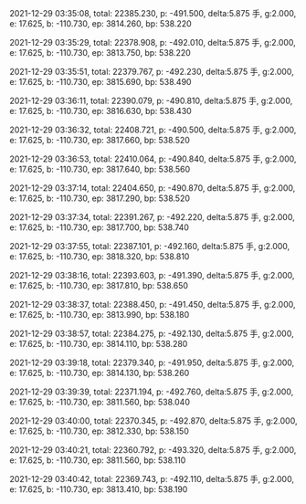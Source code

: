 2021-12-29 03:35:08, total: 22385.230, p: -491.500, delta:5.875 手, g:2.000, e: 17.625, b: -110.730, ep: 3814.260, bp: 538.220

2021-12-29 03:35:29, total: 22378.908, p: -492.010, delta:5.875 手, g:2.000, e: 17.625, b: -110.730, ep: 3813.750, bp: 538.220

2021-12-29 03:35:51, total: 22379.767, p: -492.230, delta:5.875 手, g:2.000, e: 17.625, b: -110.730, ep: 3815.690, bp: 538.490

2021-12-29 03:36:11, total: 22390.079, p: -490.810, delta:5.875 手, g:2.000, e: 17.625, b: -110.730, ep: 3816.630, bp: 538.430

2021-12-29 03:36:32, total: 22408.721, p: -490.500, delta:5.875 手, g:2.000, e: 17.625, b: -110.730, ep: 3817.660, bp: 538.520

2021-12-29 03:36:53, total: 22410.064, p: -490.840, delta:5.875 手, g:2.000, e: 17.625, b: -110.730, ep: 3817.640, bp: 538.560

2021-12-29 03:37:14, total: 22404.650, p: -490.870, delta:5.875 手, g:2.000, e: 17.625, b: -110.730, ep: 3817.290, bp: 538.520

2021-12-29 03:37:34, total: 22391.267, p: -492.220, delta:5.875 手, g:2.000, e: 17.625, b: -110.730, ep: 3817.700, bp: 538.740

2021-12-29 03:37:55, total: 22387.101, p: -492.160, delta:5.875 手, g:2.000, e: 17.625, b: -110.730, ep: 3818.320, bp: 538.810

2021-12-29 03:38:16, total: 22393.603, p: -491.390, delta:5.875 手, g:2.000, e: 17.625, b: -110.730, ep: 3817.810, bp: 538.650

2021-12-29 03:38:37, total: 22388.450, p: -491.450, delta:5.875 手, g:2.000, e: 17.625, b: -110.730, ep: 3813.990, bp: 538.180

2021-12-29 03:38:57, total: 22384.275, p: -492.130, delta:5.875 手, g:2.000, e: 17.625, b: -110.730, ep: 3814.110, bp: 538.280

2021-12-29 03:39:18, total: 22379.340, p: -491.950, delta:5.875 手, g:2.000, e: 17.625, b: -110.730, ep: 3814.130, bp: 538.260

2021-12-29 03:39:39, total: 22371.194, p: -492.760, delta:5.875 手, g:2.000, e: 17.625, b: -110.730, ep: 3811.560, bp: 538.040

2021-12-29 03:40:00, total: 22370.345, p: -492.870, delta:5.875 手, g:2.000, e: 17.625, b: -110.730, ep: 3812.330, bp: 538.150

2021-12-29 03:40:21, total: 22360.792, p: -493.320, delta:5.875 手, g:2.000, e: 17.625, b: -110.730, ep: 3811.560, bp: 538.110

2021-12-29 03:40:42, total: 22369.743, p: -492.110, delta:5.875 手, g:2.000, e: 17.625, b: -110.730, ep: 3813.410, bp: 538.190